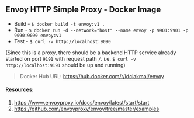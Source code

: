 ## Envoy HTTP Simple Proxy - Docker Image

- Build - `$ docker build -t envoy:v1 .`
- Run - `$ docker run -d --network="host" --name envoy -p 9901:9901 -p 9090:9090 envoy:v1`
- Test - `$ curl -v http://localhost:9090`

(Since this is a proxy, there should be a backend HTTP service already started on port `9191` with request path `/`. i.e. `$ curl -v http://localhost:9191` should be up and running)

> Docker Hub URL:  https://hub.docker.com/r/ldclakmal/envoy

#### Resources:
1. https://www.envoyproxy.io/docs/envoy/latest/start/start
2. https://github.com/envoyproxy/envoy/tree/master/examples
